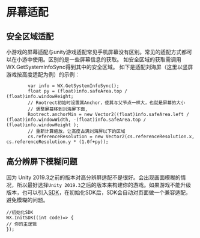 # 屏幕适配

## 安全区域适配
小游戏的屏幕适配与unity游戏适配常见手机屏幕没有区别。常见的适配方式都可以在小游中使用。区别的是一些屏幕信息的获取。
如安全区域的获取需调用 WX.GetSystemInfoSync得到其中的安全区域。
如下是适配刘海屏（这里以竖屏游戏按高度适配为例）的示例：
```
        var info = WX.GetSystemInfoSync();
        float py = (float)info.safeArea.top / (float)info.windowHeight;
        // Rootrect初始时设置其Anchor，使其与父节点一样大，也就是屏幕的大小
        // 调整屏幕移到刘海屏下面, 
        Rootrect.anchorMin = new Vector2((float)info.safeArea.left / (float)info.windowWidth, -(float)info.safeArea.top / (float)info.windowHeight );
        // 重新计算缩放，让高度占满刘海屏以下的区域
        cs.referenceResolution = new Vector2(cs.referenceResolution.x, cs.referenceResolution.y * (1.0f+py));
```

## 高分辨屏下模糊问题
因为 Unity 2019.3之前的版本对高分辨屏适配不是很好。会出现画面模糊的情况，所以最好选择`Unity 2019.3`之后的版本来构建你的游戏。如果游戏不能升级版本，也可以引入[SDK](./WX_SDK.md)，在初始化SDK后，SDK会自动对页面做一个兼容适配，避免模糊的问题。
```
//初始化SDK
WX.InitSDK((int code)=> {
// 你的主逻辑
}); 
```   
